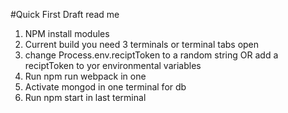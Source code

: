 #Quick First Draft read me
1. NPM install modules
1. Current build you need 3 terminals or terminal tabs open
1. change Process.env.reciptToken to a random string OR add a reciptToken to yor environmental variables
1. Run npm run webpack in one
1. Activate mongod in one terminal for db
1. Run npm start in last terminal